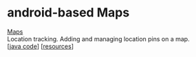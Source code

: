 # android-based Maps
[Maps](../../tree/maps-app)<br>
    Location tracking. Adding and managing location pins on a map.<br>
    [[java code](../../tree/maps-app/maps/src/main/java/com/example/myapplication)]
    [[resources](../../tree/maps-app/maps/src/main/res)]

